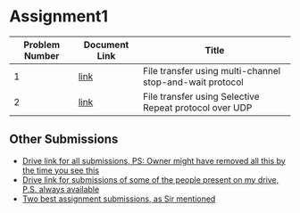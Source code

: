 # Assignment1

| Problem Number | Document Link              | Title                                                    |
| -------------- | -------------------------- | -------------------------------------------------------- |
| 1              | [link](Problem1/README.md) | File transfer using multi-channel stop-and-wait protocol |
| 2              | [link](Problem2/README.md) | File transfer using Selective Repeat protocol over UDP   |

## Other Submissions

- [Drive link for all submissions, PS: Owner might have removed all this by the time you see this](https://drive.google.com/drive/u/0/folders/1Q8Ypn4DS-m5HP8O4A5WR8yRWdj-NDlkR)
- [Drive link for submissions of some of the people present on my drive, P.S. always available](https://drive.google.com/drive/folders/1aj3kEx8vRwUP3646t7azeHWvqGNBwfFs?usp=sharing)
- [Two best assignment submissions, as Sir mentioned](https://drive.google.com/file/d/19CCqRBwrG3jJpgOtvFrNN9Wl1z6d2Eve/view?usp=sharing)